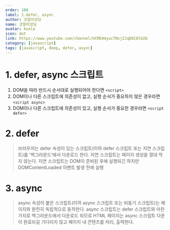```yaml
---
order: 100
label: 1.defer, async
author: 코알라코딩
name: 코알라코딩
avatar: koala
icon: dot
link: https://www.youtube.com/channel/UCMb94yucTNsjIJqD8C8lO2Q
category: [javascript]
tags: [javascript, deep, defer, async]
---
```


# 1. defer, async 스크립트

1. DOM을 따라 반드시 순서대로 실행되어야 한다면 `<script>`
2. DOM이나 다른 스크립트에 의존성이 없고, 실행 순서가 중요하지 않은 경우라면 `<script async>`
3. DOM이나 다른 스크립트에 의존성이 있고, 실행 순서가 중요한 경우라면 `<script defer>`

# 2. defer

> 브라우저는 defer 속성이 있는 스크립트(이하 defer 스크립트 또는 지연 스크립트)를 '백그라운드’에서 다운로드 한다.
> 지연 스크립트는 페이지 생성을 절대 막지 않는다.
> 지연 스크립트는 DOM이 준비된 후에 실행되긴 하지만 DOMContentLoaded 이벤트 발생 전에 실행

# 3. async

> async 속성이 붙은 스크립트(이하 async 스크립트 또는 비동기 스크립트)는 페이지와 완전히 독립적으로 동작한다.
> async 스크립트는 defer 스크립트와 마찬가지로 백그라운드에서 다운로드 되므로 HTML 페이지는 async 스크립트 다운이 완료되길 기다리지 않고 페이지 내 콘텐츠를 처리, 출력한다.
